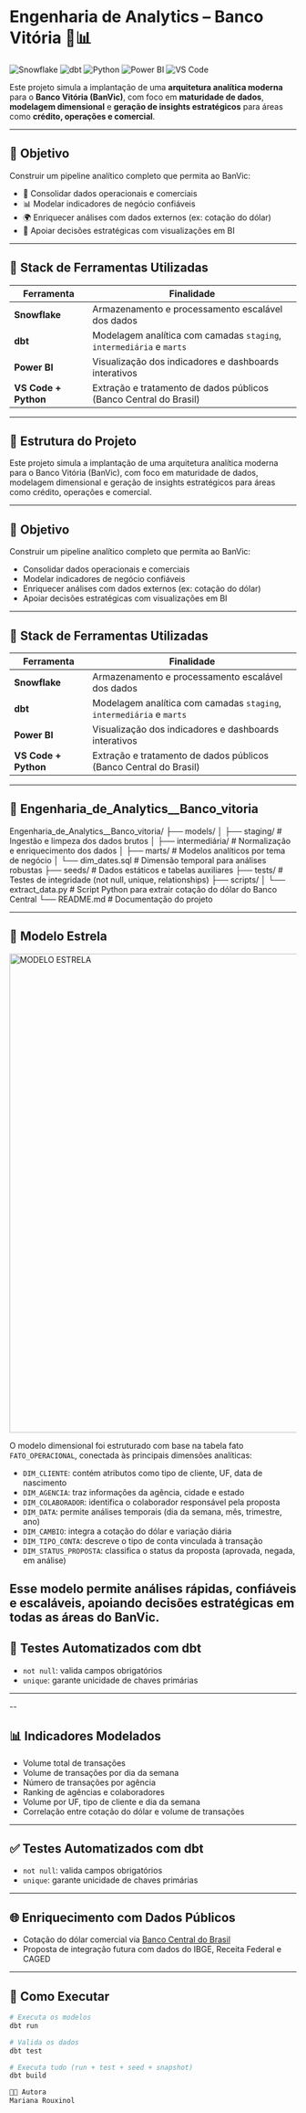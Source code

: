
# Engenharia de Analytics – Banco Vitória 🏦📊  

![Snowflake](https://img.shields.io/badge/Snowflake-29B5E8?style=for-the-badge&logo=snowflake&logoColor=white)
![dbt](https://img.shields.io/badge/dbt-FF694B?style=for-the-badge&logo=dbt&logoColor=white)
![Python](https://img.shields.io/badge/Python-3776AB?style=for-the-badge&logo=python&logoColor=white)
![Power BI](https://img.shields.io/badge/Power%20BI-F2C811?style=for-the-badge&logo=powerbi&logoColor=black)
![VS Code](https://img.shields.io/badge/VS%20Code-007ACC?style=for-the-badge&logo=visualstudiocode&logoColor=white)

Este projeto simula a implantação de uma **arquitetura analítica moderna** para o **Banco Vitória (BanVic)**, com foco em **maturidade de dados**, **modelagem dimensional** e **geração de insights estratégicos** para áreas como **crédito, operações e comercial**.  

---

## 📌 Objetivo  

Construir um pipeline analítico completo que permita ao BanVic:  

- 📂 Consolidar dados operacionais e comerciais  
- 📊 Modelar indicadores de negócio confiáveis  
- 🌍 Enriquecer análises com dados externos (ex: cotação do dólar)  
- 🧠 Apoiar decisões estratégicas com visualizações em BI  

---

## 🧰 Stack de Ferramentas Utilizadas  

| Ferramenta         | Finalidade                                                                 |
|--------------------|----------------------------------------------------------------------------|
| **Snowflake**      | Armazenamento e processamento escalável dos dados                         |
| **dbt**            | Modelagem analítica com camadas `staging`, `intermediária` e `marts`       |
| **Power BI**       | Visualização dos indicadores e dashboards interativos                     |
| **VS Code + Python** | Extração e tratamento de dados públicos (Banco Central do Brasil)        |

---

## 📁 Estrutura do Projeto  


Este projeto simula a implantação de uma arquitetura analítica moderna para o Banco Vitória (BanVic), com foco em maturidade de dados, modelagem dimensional e geração de insights estratégicos para áreas como crédito, operações e comercial.

---

## 📌 Objetivo

Construir um pipeline analítico completo que permita ao BanVic:

- Consolidar dados operacionais e comerciais
- Modelar indicadores de negócio confiáveis
- Enriquecer análises com dados externos (ex: cotação do dólar)
- Apoiar decisões estratégicas com visualizações em BI

---

## 🧰 Stack de Ferramentas Utilizadas

| Ferramenta     | Finalidade                                                                 |
|----------------|----------------------------------------------------------------------------|
| **Snowflake**  | Armazenamento e processamento escalável dos dados                         |
| **dbt**        | Modelagem analítica com camadas `staging`, `intermediária` e `marts`       |
| **Power BI**   | Visualização dos indicadores e dashboards interativos                     |
| **VS Code + Python** | Extração e tratamento de dados públicos (Banco Central do Brasil) |

---



## 📁 Engenharia_de_Analytics__Banco_vitoria

Engenharia_de_Analytics__Banco_vitoria/
├── models/
│   ├── staging/           # Ingestão e limpeza dos dados brutos
│   ├── intermediária/     # Normalização e enriquecimento dos dados
│   ├── marts/             # Modelos analíticos por tema de negócio
│   └── dim_dates.sql      # Dimensão temporal para análises robustas
├── seeds/                 # Dados estáticos e tabelas auxiliares
├── tests/                 # Testes de integridade (not null, unique, relationships)
├── scripts/
│   └── extract_data.py    # Script Python para extrair cotação do dólar do Banco Central
└── README.md              # Documentação do projeto

---

## 🧠 Modelo Estrela
<img width="780" height="839" alt="MODELO ESTRELA" src="https://github.com/user-attachments/assets/cc55672d-c08d-4515-bba7-a3c744db0e6f" />


O modelo dimensional foi estruturado com base na tabela fato `FATO_OPERACIONAL`, conectada às principais dimensões analíticas:

- `DIM_CLIENTE`: contém atributos como tipo de cliente, UF, data de nascimento
- `DIM_AGENCIA`: traz informações da agência, cidade e estado
- `DIM_COLABORADOR`: identifica o colaborador responsável pela proposta
- `DIM_DATA`: permite análises temporais (dia da semana, mês, trimestre, ano)
- `DIM_CAMBIO`: integra a cotação do dólar e variação diária
- `DIM_TIPO_CONTA`: descreve o tipo de conta vinculada à transação
- `DIM_STATUS_PROPOSTA`: classifica o status da proposta (aprovada, negada, em análise)

Esse modelo permite análises rápidas, confiáveis e escaláveis, apoiando decisões estratégicas em todas as áreas do BanVic.
---

## 🧪 Testes Automatizados com dbt

- `not null`: valida campos obrigatórios
- `unique`: garante unicidade de chaves primárias

---


--

## 📊 Indicadores Modelados

- Volume total de transações
- Volume de transações por dia da semana
- Número de transações por agência
- Ranking de agências e colaboradores
- Volume por UF, tipo de cliente e dia da semana
- Correlação entre cotação do dólar e volume de transações

---

## ✅ Testes Automatizados com dbt

- `not null`: valida campos obrigatórios
- `unique`: garante unicidade de chaves primárias

---

## 🌐 Enriquecimento com Dados Públicos

- Cotação do dólar comercial via [Banco Central do Brasil](https://www.bcb.gov.br)
- Proposta de integração futura com dados do IBGE, Receita Federal e CAGED

---

## 🚀 Como Executar

```bash
# Executa os modelos
dbt run

# Valida os dados
dbt test

# Executa tudo (run + test + seed + snapshot)
dbt build

👩‍💼 Autora
Mariana Rouxinol



